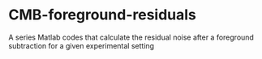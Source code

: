 # CMB-foreground-residuals
A series Matlab codes that calculate the residual noise after a foreground subtraction for a given experimental setting 
